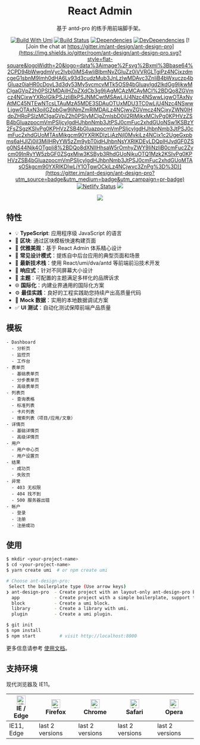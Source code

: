 <h1 align="center">React Admin</h1>

<div align="center">

基于 antd-pro 的练手用前端脚手架。

[![Build With Umi](https://img.shields.io/badge/build%20with-umi-028fe4.svg?style=flat-square)](http://umijs.org/) [![Build Status](https://dev.azure.com/ant-design/ant-design-pro/_apis/build/status/ant-design.ant-design-pro?branchName=master)](https://dev.azure.com/ant-design/ant-design-pro/_build/latest?definitionId=1?branchName=master) [![Dependencies](https://img.shields.io/david/ant-design/ant-design-pro.svg)](https://david-dm.org/ant-design/ant-design-pro) [![DevDependencies](https://img.shields.io/david/dev/ant-design/ant-design-pro.svg)](https://david-dm.org/ant-design/ant-design-pro?type=dev) [![Join the chat at https://gitter.im/ant-design/ant-design-pro](https://img.shields.io/gitter/room/ant-design/ant-design-pro.svg?style=flat-square&logoWidth=20&logo=data%3Aimage%2Fsvg%2Bxml%3Bbase64%2CPD94bWwgdmVyc2lvbj0iMS4wIiBlbmNvZGluZz0iVVRGLTgiPz4NCjxzdmcgeG1sbnM9Imh0dHA6Ly93d3cudzMub3JnLzIwMDAvc3ZnIiB4bWxuczp4bGluaz0iaHR0cDovL3d3dy53My5vcmcvMTk5OS94bGluayIgd2lkdGg9IjkwMCIgaGVpZ2h0PSI2MDAiIHZpZXdCb3g9IjAgMCAzMCAyMCI%2BDQo8ZGVmcz4NCjxwYXRoIGlkPSJzIiBkPSJNMCwtMSAwLjU4Nzc4NSwwLjgwOTAxNyAtMC45NTEwNTcsLTAuMzA5MDE3SDAuOTUxMDU3TC0wLjU4Nzc4NSwwLjgwOTAxN3oiIGZpbGw9IiNmZmRlMDAiLz4NCjwvZGVmcz4NCjxyZWN0IHdpZHRoPSIzMCIgaGVpZ2h0PSIyMCIgZmlsbD0iI2RlMjkxMCIvPg0KPHVzZSB4bGluazpocmVmPSIjcyIgdHJhbnNmb3JtPSJ0cmFuc2xhdGUoNSw1KSBzY2FsZSgzKSIvPg0KPHVzZSB4bGluazpocmVmPSIjcyIgdHJhbnNmb3JtPSJ0cmFuc2xhdGUoMTAsMikgcm90YXRlKDIzLjAzNjI0MykiLz4NCjx1c2UgeGxpbms6aHJlZj0iI3MiIHRyYW5zZm9ybT0idHJhbnNsYXRlKDEyLDQpIHJvdGF0ZSg0NS44Njk4OTgpIi8%2BDQo8dXNlIHhsaW5rOmhyZWY9IiNzIiB0cmFuc2Zvcm09InRyYW5zbGF0ZSgxMiw3KSByb3RhdGUoNjkuOTQ1Mzk2KSIvPg0KPHVzZSB4bGluazpocmVmPSIjcyIgdHJhbnNmb3JtPSJ0cmFuc2xhdGUoMTAsOSkgcm90YXRlKDIwLjY1OTgwOCkiLz4NCjwvc3ZnPg%3D%3D)](https://gitter.im/ant-design/ant-design-pro?utm_source=badge&utm_medium=badge&utm_campaign=pr-badge) [![Netlify Status](https://api.netlify.com/api/v1/badges/f2fd24cf-5fa1-4a80-be3a-0dbe72b44c90/deploy-status)](https://app.netlify.com/sites/ant-design-pro/deploys) ![](https://badgen.net/badge/icon/Ant%20Design?icon=https://gw.alipayobjects.com/zos/antfincdn/Pp4WPgVDB3/KDpgvguMpGfqaHPjicRK.svg&label)

![](https://user-images.githubusercontent.com/8186664/44953195-581e3d80-aec4-11e8-8dcb-54b9db38ec11.png)

</div>

## 特性

- :bulb: **TypeScript**: 应用程序级 JavaScript 的语言
- :scroll: **区块**: 通过区块模板快速构建页面
- :gem: **优雅美观**：基于 React Admin 体系精心设计
- :triangular_ruler: **常见设计模式**：提炼自中后台应用的典型页面和场景
- :rocket: **最新技术栈**：使用 React/umi/dva/antd 等前端前沿技术开发
- :iphone: **响应式**：针对不同屏幕大小设计
- :art: **主题**：可配置的主题满足多样化的品牌诉求
- :globe_with_meridians: **国际化**：内建业界通用的国际化方案
- :gear: **最佳实践**：良好的工程实践助您持续产出高质量代码
- :1234: **Mock 数据**：实用的本地数据调试方案
- :white_check_mark: **UI 测试**：自动化测试保障前端产品质量

## 模板

```
- Dashboard
  - 分析页
  - 监控页
  - 工作台
- 表单页
  - 基础表单页
  - 分步表单页
  - 高级表单页
- 列表页
  - 查询表格
  - 标准列表
  - 卡片列表
  - 搜索列表（项目/应用/文章）
- 详情页
  - 基础详情页
  - 高级详情页
- 用户
  - 用户中心页
  - 用户设置页
- 结果
  - 成功页
  - 失败页
- 异常
  - 403 无权限
  - 404 找不到
  - 500 服务器出错
- 帐户
  - 登录
  - 注册
  - 注册成功
```

## 使用

```bash
$ mkdir <your-project-name>
$ cd <your-project-name>
$ yarn create umi  # or npm create umi

# Choose ant-design-pro:
 Select the boilerplate type (Use arrow keys)
❯ ant-design-pro  - Create project with an layout-only ant-design-pro boilerplate, use together with umi block.
  app             - Create project with a simple boilerplate, support typescript.
  block           - Create a umi block.
  library         - Create a library with umi.
  plugin          - Create a umi plugin.

$ git init
$ npm install
$ npm start         # visit http://localhost:8000
```

更多信息请参考 [使用文档](http://pro.ant.design/docs/getting-started)。

## 支持环境

现代浏览器及 IE11。

| [<img src="https://raw.githubusercontent.com/alrra/browser-logos/master/src/edge/edge_48x48.png" alt="IE / Edge" width="24px" height="24px" />](http://godban.github.io/browsers-support-badges/)</br>IE / Edge | [<img src="https://raw.githubusercontent.com/alrra/browser-logos/master/src/firefox/firefox_48x48.png" alt="Firefox" width="24px" height="24px" />](http://godban.github.io/browsers-support-badges/)</br>Firefox | [<img src="https://raw.githubusercontent.com/alrra/browser-logos/master/src/chrome/chrome_48x48.png" alt="Chrome" width="24px" height="24px" />](http://godban.github.io/browsers-support-badges/)</br>Chrome | [<img src="https://raw.githubusercontent.com/alrra/browser-logos/master/src/safari/safari_48x48.png" alt="Safari" width="24px" height="24px" />](http://godban.github.io/browsers-support-badges/)</br>Safari | [<img src="https://raw.githubusercontent.com/alrra/browser-logos/master/src/opera/opera_48x48.png" alt="Opera" width="24px" height="24px" />](http://godban.github.io/browsers-support-badges/)</br>Opera |
| --- | --- | --- | --- | --- |
| IE11, Edge | last 2 versions | last 2 versions | last 2 versions | last 2 versions |
